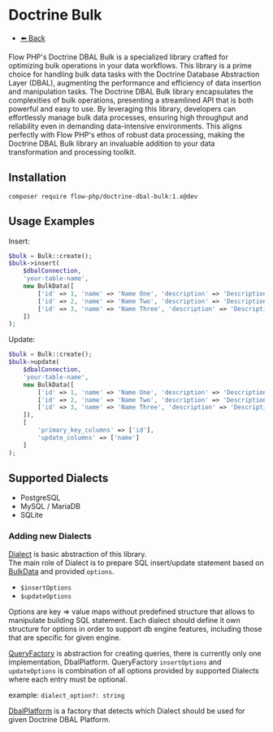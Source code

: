 # Doctrine Bulk

- [⬅️️ Back](../../introduction.md)

Flow PHP's Doctrine DBAL Bulk is a specialized library crafted for optimizing bulk operations in your data workflows.
This library is a prime choice for handling bulk data tasks with the Doctrine Database Abstraction Layer (DBAL),
augmenting the performance and efficiency of data insertion and manipulation tasks. The Doctrine DBAL Bulk library
encapsulates the complexities of bulk operations, presenting a streamlined API that is both powerful and easy to use. By
leveraging this library, developers can effortlessly manage bulk data processes, ensuring high throughput and
reliability even in demanding data-intensive environments. This aligns perfectly with Flow PHP's ethos of robust data
processing, making the Doctrine DBAL Bulk library an invaluable addition to your data transformation and processing
toolkit.

## Installation

```
composer require flow-php/doctrine-dbal-bulk:1.x@dev
```

## Usage Examples

Insert:

```php
$bulk = Bulk::create();
$bulk->insert(
    $dbalConnection,
    'your-table-name',
    new BulkData([
        ['id' => 1, 'name' => 'Name One', 'description' => 'Description One'],
        ['id' => 2, 'name' => 'Name Two', 'description' => 'Description Two'],
        ['id' => 3, 'name' => 'Name Three', 'description' => 'Description Three'],
    ])
);

```

Update:

```php
$bulk = Bulk::create();
$bulk->update(
    $dbalConnection,
    'your-table-name',
    new BulkData([
        ['id' => 1, 'name' => 'Name One', 'description' => 'Description One'],
        ['id' => 2, 'name' => 'Name Two', 'description' => 'Description Two'],
        ['id' => 3, 'name' => 'Name Three', 'description' => 'Description Three'],
    ]),
    [
        'primary_key_columns' => ['id'],
        'update_columns' => ['name']
    ]
);

```

## Supported Dialects

* PostgreSQL
* MySQL / MariaDB
* SQLite

### Adding new Dialects

[Dialect](../../../src/lib/doctrine-dbal-bulk/src/Flow/Doctrine/Bulk/Dialect/Dialect.php) is basic abstraction of this library.  
The main role of Dialect is to prepare SQL insert/update statement based
on [BulkData](../../../src/lib/doctrine-dbal-bulk/src/Flow/Doctrine/Bulk/BulkData.php)
and provided `options`.

* `$insertOptions`
* `$updateOptions`

Options are key => value maps without predefined structure that allows to manipulate building SQL statement.
Each dialect should define it own structure for options in order to support db engine features, including those
that are specific for given engine.

[QueryFactory](../../../src/lib/doctrine-dbal-bulk/src/Flow/Doctrine/Bulk/QueryFactory.php) is abstraction for creating queries, there is currently only one
implementation, DbalPlatform. QueryFactory `insertOptions` and `updateOptions` is combination of all options provided
by supported Dialects where each entry must be optional.

example:
`dialect_option?: string`

[DbalPlatform](../../../src/lib/doctrine-dbal-bulk/src/Flow/Doctrine/Bulk/DbalPlatform.php) is a factory that detects which Dialect should be used for given
Doctrine DBAL Platform. 
